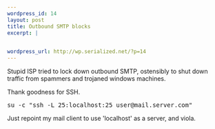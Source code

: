 ```yaml
--- 
wordpress_id: 14
layout: post
title: Outbound SMTP blocks
excerpt: |
  

wordpress_url: http://wp.serialized.net/?p=14
---
```

<p>Stupid <span class="caps">ISP </span>tried to lock down outbound <span class="caps">SMTP, </span>ostensibly to shut down traffic from spammers and trojaned windows machines.</p>

<p>Thank goodness for <span class="caps">SSH.</span></p>



<pre>su -c &quot;ssh -L 25:localhost:25 user@mail.server.com&quot;</pre>



<p>Just repoint my mail client to use &#39;localhost&#39; as a server, and viola.</p>
